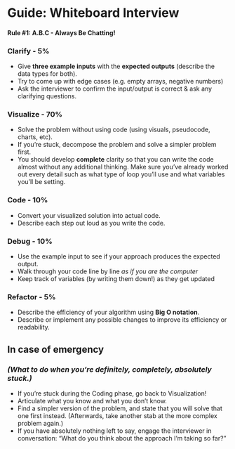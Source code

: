 # Guide: Whiteboard Interview

#### Rule #1: A.B.C - Always Be Chatting!

### Clarify - 5%

- Give **three example inputs** with the **expected outputs** (describe the data types for both).
- Try to come up with edge cases (e.g. empty arrays, negative numbers)
- Ask the interviewer to confirm the input/output is correct & ask any clarifying questions.

### Visualize - 70%

- Solve the problem without using code (using visuals, pseudocode, charts, etc).
- If you’re stuck, decompose the problem and solve a simpler problem first.
- You should develop **complete** clarity so that you can write the code almost without any additional thinking. Make sure you’ve already worked out every detail such as what type of loop you’ll use and what variables you’ll be setting.

### Code - 10%

- Convert your visualized solution into actual code.
- Describe each step out loud as you write the code.

### Debug - 10%

- Use the example input to see if your approach produces the expected output.
- Walk through your code line by line _as if you are the computer_
- Keep track of variables (by writing them down!) as they get updated

### Refactor - 5%

- Describe the efficiency of your algorithm using **Big O notation**.
- Describe or implement any possible changes to improve its efficiency or readability.

## In case of emergency

### _(What to do when you’re definitely, completely, absolutely stuck.)_

- If you’re stuck during the Coding phase, go back to Visualization!
- Articulate what you know and what you don’t know.
- Find a simpler version of the problem, and state that you will solve that one first instead. (Afterwards, take another stab at the more complex problem again.)
- If you have absolutely nothing left to say, engage the interviewer in conversation: “What do you think about the approach I’m taking so far?”
